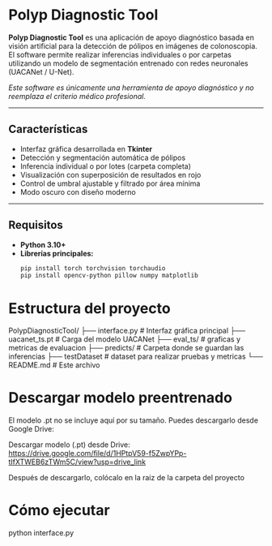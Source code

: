 #  Polyp Diagnostic Tool

**Polyp Diagnostic Tool** es una aplicación de apoyo diagnóstico basada en visión artificial para la detección de pólipos en imágenes de colonoscopia.  
El software permite realizar inferencias individuales o por carpetas utilizando un modelo de segmentación entrenado con redes neuronales (UACANet / U-Net).

 *Este software es únicamente una herramienta de apoyo diagnóstico y no reemplaza el criterio médico profesional.*

---

##  Características

- Interfaz gráfica desarrollada en **Tkinter**
- Detección y segmentación automática de pólipos
- Inferencia individual o por lotes (carpeta completa)
- Visualización con superposición de resultados en rojo
- Control de umbral ajustable y filtrado por área mínima
- Modo oscuro con diseño moderno

---

##  Requisitos

- **Python 3.10+**
- **Librerías principales:**
  ```bash
  pip install torch torchvision torchaudio
  pip install opencv-python pillow numpy matplotlib

# Estructura del proyecto
PolypDiagnosticTool/
├── interface.py        # Interfaz gráfica principal
├── uacanet_ts.pt         # Carga del modelo UACANet
├── eval_ts/                  # graficas y metricas de evaluacion
├── predicts/                # Carpeta donde se guardan las inferencias
├── testDataset              # dataset para realizar pruebas y metricas
└── README.md               # Este archivo

# Descargar modelo preentrenado

El modelo .pt no se incluye aquí por su tamaño.
Puedes descargarlo desde Google Drive:

 Descargar modelo (.pt) desde Drive: https://drive.google.com/file/d/1HPtpV59-f5ZwpYPp-tIfXTWEB6zTWm5C/view?usp=drive_link

Después de descargarlo, colócalo en la raiz de la carpeta del proyecto

# Cómo ejecutar
 python interface.py
